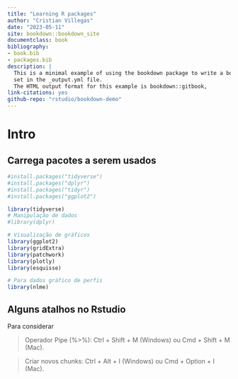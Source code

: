```yaml
--- 
title: "Learning R packages"
author: "Cristian Villegas"
date: "2023-05-11"
site: bookdown::bookdown_site
documentclass: book
bibliography:
- book.bib
- packages.bib
description: |
  This is a minimal example of using the bookdown package to write a book.
  set in the _output.yml file.
  The HTML output format for this example is bookdown::gitbook,
link-citations: yes
github-repo: "rstudio/bookdown-demo"
---
```


# Intro

## Carrega pacotes a serem usados


```r
#install.packages("tidyverse") 
#install.packages("dplyr")     
#install.packages("tidyr")     
#install.packages("ggplot2")   

library(tidyverse)
# Manipulação de dados
#library(dplyr)

# Visualização de gráficos
library(ggplot2)
library(gridExtra)
library(patchwork)
library(plotly)
library(esquisse)

# Para dados gráfico de perfis
library(nlme)
```



## Alguns atalhos no Rstudio

Para considerar

  > Operador Pipe (%>%): Ctrl + Shift + M (Windows) ou Cmd + Shift + M (Mac).

  > Criar novos chunks: Ctrl + Alt + I (Windows) ou Cmd + Option + I (Mac).
  



